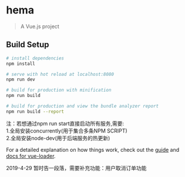 # hema

> A Vue.js project


## Build Setup

``` bash
# install dependencies
npm install

# serve with hot reload at localhost:8080
npm run dev

# build for production with minification
npm run build

# build for production and view the bundle analyzer report
npm run build --report
```
注：若想通过npm run start直接启动所有服务,需要:
    </br>
    1.全局安装concurrently(用于集合多条NPM SCRIPT)
    </br>
    2.全局安装node-dev(用于后端服务的热更新)

For a detailed explanation on how things work, check out the [guide](http://vuejs-templates.github.io/webpack/) and [docs for vue-loader](http://vuejs.github.io/vue-loader).


2019-4-29        暂时告一段落，需要补充功能：用户取消订单功能
